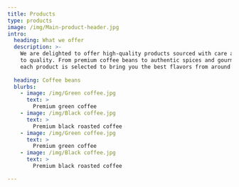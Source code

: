 ```yaml
---
title: Products
type: products
image: /img/Main-product-header.jpg
intro:
  heading: What we offer
  description: >-
    We are delighted to offer high-quality products sourced with care and attention
    to quality. From premium coffee beans to authentic spices and gourmet chocolates,
    each product is selected to bring you the best flavors from around the world.
  
  heading: Coffee beans
  blurbs:
    - image: /img/Green coffee.jpg
      text: >
        Premium green coffee
    - image: /img/Black coffee.jpg
      text: >
        Premium black roasted coffee
    - image: /img/Green coffee.jpg
      text: >
        Premium green coffee
    - image: /img/Black coffee.jpg
      text: >
        Premium black roasted coffee

---
```

